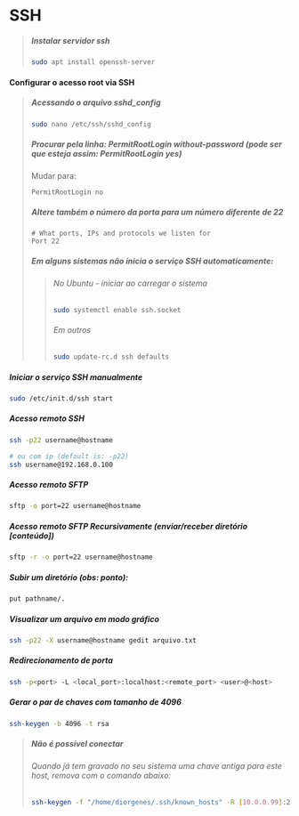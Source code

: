 # SSH

> ##### Instalar servidor ssh
>
>```bash
>sudo apt install openssh-server
>```

#### Configurar o acesso root via SSH
> ##### Acessando o arquivo sshd_config
>
>```bash
>sudo nano /etc/ssh/sshd_config
>```
>
> ##### Procurar pela linha: PermitRootLogin without-password (pode ser que esteja assim: PermitRootLogin yes)
>Mudar para:
>```vim
>PermitRootLogin no
>```
>
> ##### Altere também o número da porta para um número diferente de 22
>
>```vim
># What ports, IPs and protocols we listen for
>Port 22
>```
>
>##### Em alguns sistemas não inicia o serviço SSH automaticamente:
>> ###### No Ubuntu - iniciar ao carregar o sistema
>>```bash
>>sudo systemctl enable ssh.socket
>>```
>>
>> ###### Em outros
>>```bash
>>sudo update-rc.d ssh defaults
>>```


##### Iniciar o serviço SSH manualmente
```bash
sudo /etc/init.d/ssh start
```

##### Acesso remoto SSH
```bash
ssh -p22 username@hostname

# ou com ip (default is: -p22)
ssh username@192.168.0.100
```

##### Acesso remoto SFTP
```bash
sftp -o port=22 username@hostname
```

##### Acesso remoto SFTP Recursivamente (enviar/receber diretório [conteúdo])
```bash
sftp -r -o port=22 username@hostname
```

##### Subir um diretório (obs: ponto):
```bash
put pathname/.
```

##### Visualizar um arquivo em modo gráfico
```bash
ssh -p22 -X username@hostname gedit arquivo.txt
```

##### Redirecionamento de porta
```bash
ssh -p<port> -L <local_port>:localhost:<remote_port> <user>@<host>
```

##### Gerar o par de chaves com tamanho de 4096
```bash
ssh-keygen -b 4096 -t rsa
```

> ##### Não é possível conectar
> ###### Quando já tem gravado no seu sistema uma chave antiga para este host, remova com o comando abaixo:
>
>```bash
>ssh-keygen -f "/home/diorgenes/.ssh/known_hosts" -R [10.0.0.99]:22
>```

